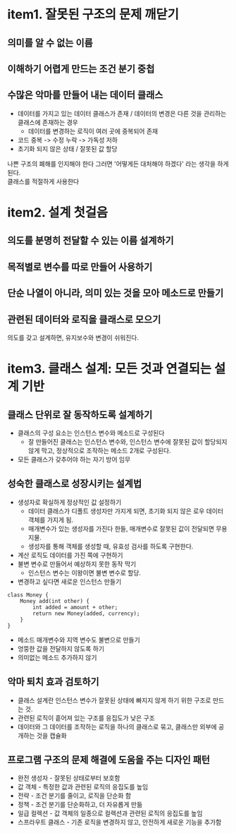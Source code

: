 # item1. 잘못된 구조의 문제 깨닫기
## 의미를 알 수 없는 이름
## 이해하기 어렵게 만드는 조건 분기 중첩
## 수많은 악마를 만들어 내는 데이터 클래스
- 데이터를 가지고 있는 데이터 클래스가 존재 / 데이터의 변경은 다른 것을 관리하는 클래스에 존재하는 경우
  - 데이터를 변경하는 로직이 여러 곳에 중복되어 존재
- 코드 중복 -> 수정 누락 -> 가독성 저하
- 초기화 되지 않은 상태 / 잘못된 값 할당

나쁜 구조의 폐해를 인지해야 한다 그러면 '어떻게든 대처해야 하겠다' 라는 생각을 하게된다.  
클래스를 적절하게 사용한다

# item2. 설계 첫걸음
## 의도를 분명히 전달할 수 있는 이름 설계하기
## 목적별로 변수를 따로 만들어 사용하기
## 단순 나열이 아니라, 의미 있는 것을 모아 메소드로 만들기
## 관련된 데이터와 로직을 클래스로 모으기

의도를 갖고 설계하면, 유지보수와 변경이 쉬워진다.

# item3. 클래스 설계: 모든 것과 연결되는 설계 기반
## 클래스 단위로 잘 동작하도록 설계하기
- 클래스의 구성 요소는 인스턴스 변수와 메소드로 구성된다
  - 잘 만들어진 클래스는 인스턴스 변수와, 인스턴스 변수에 잘못된 값이 할당되지 않게 막고, 정상적으로 조작하는 메소드 2개로 구성된다.
- 모든 클래스가 갖추어야 하는 자기 방어 임무
## 성숙한 클래스로 성장시키는 설계법
- 생성자로 확실하게 정상적인 값 설정하기
  - 데이터 클래스가 디폴트 생성자만 가지게 되면, 초기화 되지 않은 로우 데이터 객체를 가지게 됨.
  - 매개변수가 있는 생성자를 가진다 한들, 매개변수로 잘못된 값이 전달되면 무용지물.
  - 생성자를 통해 객체를 생성할 때, 유효성 검사를 하도록 구현한다.
- 계산 로직도 데이터를 가진 쪽에 구현하기
- 불변 변수로 만들어서 예상하지 못한 동작 막기
  - 인스턴스 변수는 이왕이면 불변 변수로 할당.
- 변경하고 싶다면 새로운 인스턴스 만들기
```
class Money {
    Money add(int other) {
        int added = amount + other;
        return new Money(added, currency);
    }
}
```
- 메소드 매개변수와 지역 변수도 불변으로 만들기
- 엉뚱한 값을 전달하지 않도록 하기
- 의미없는 메소드 추가하지 않기
## 악마 퇴치 효과 검토하기
- 클래스 설계란 인스턴스 변수가 잘못된 상태에 빠지지 않게 하기 위한 구조로 만드는 것.
- 관련된 로직이 흩어져 있는 구조를 응집도가 낮은 구조
- 데이터와 그 데이터를 조작하는 로직을 하나의 클래스로 묶고, 클래스만 외부에 공개하는 것을 캡슐화
## 프로그램 구조의 문제 해결에 도움을 주는 디자인 패턴
- 완전 생성자 - 잘못된 상태로부터 보호함
- 값 객체 - 특정한 값과 관련된 로직의 응집도를 높임
- 전략 - 조건 분기를 줄이고, 로직을 단순화 함
- 정책 - 조건 분기를 단순화하고, 더 자유롭게 만듦
- 일급 컬렉션 - 값 객체의 일종으로 컬렉션과 관련된 로직의 응집도를 높임
- 스프라우트 클래스 - 기존 로직을 변경하지 않고, 안전하게 새로운 기능을 추가함
